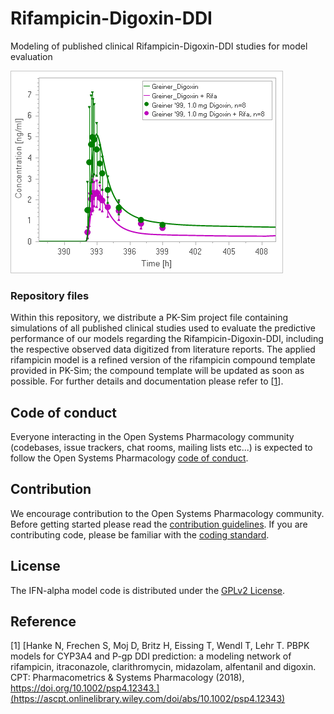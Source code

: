 # Rifampicin-Digoxin-DDI
Modeling of published clinical Rifampicin-Digoxin-DDI studies for model evaluation 

![gim](https://github.com/Open-Systems-Pharmacology/Rifampicin-Digoxin-DDI/blob/master/Rifampicin-Digoxin-DDI.png)

### Repository files
Within this repository, we distribute a PK-Sim project file containing simulations of all published clinical studies used to evaluate the predictive performance of our models regarding the Rifampicin-Digoxin-DDI, including the respective observed data digitized from literature reports. The applied rifampicin model is a refined version of the rifampicin compound template provided in PK-Sim; the compound template will be updated as soon as possible. For further details and documentation please refer to [[1](#reference)]. 

## Code of conduct
Everyone interacting in the Open Systems Pharmacology community (codebases, issue trackers, chat rooms, mailing lists etc...) is expected to follow the Open Systems Pharmacology [code of conduct](https://github.com/Open-Systems-Pharmacology/Suite/blob/master/CODE_OF_CONDUCT.md#contributor-covenant-code-of-conduct).

## Contribution
We encourage contribution to the Open Systems Pharmacology community. Before getting started please read the [contribution guidelines](https://github.com/Open-Systems-Pharmacology/Suite/blob/master/CONTRIBUTING.md#ways-to-contribute). If you are contributing code, please be familiar with the [coding standard](https://github.com/Open-Systems-Pharmacology/Suite/blob/master/CODING_STANDARDS.md#visual-studio-settings).

## License
The IFN-alpha model code is distributed under the [GPLv2 License](https://github.com/Open-Systems-Pharmacology/Suite/blob/develop/LICENSE).

## Reference
[1] [Hanke N, Frechen S, Moj D, Britz H, Eissing T, Wendl T, Lehr T. PBPK models for CYP3A4 and P-gp DDI prediction: a modeling network of rifampicin, itraconazole, clarithromycin, midazolam, alfentanil and digoxin. CPT: Pharmacometrics & Systems Pharmacology (2018), https://doi.org/10.1002/psp4.12343.](https://ascpt.onlinelibrary.wiley.com/doi/abs/10.1002/psp4.12343) 
